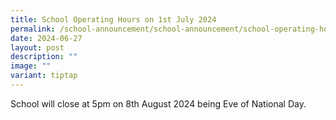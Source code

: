 ```yaml
---
title: School Operating Hours on 1st July 2024
permalink: /school-announcement/school-announcement/school-operating-hours/
date: 2024-06-27
layout: post
description: ""
image: ""
variant: tiptap
---
```

<p>School will close at 5pm on 8th August 2024 being Eve of National Day.</p>